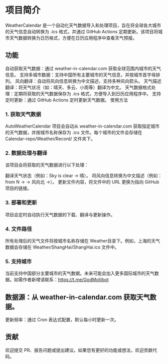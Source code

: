 # 项目简介
WeatherCalendar 是一个自动化天气数据导入和处理项目，旨在将全球各大城市的天气信息自动转换为 .ics 格式，并通过 GitHub Actions 定期更新。该项目将城市天气数据转换为日历格式，方便在日历应用程序中查看天气预报。

## 功能
自动获取天气数据：通过 weather-in-calendar.com 获取全球范围内城市的天气信息。
支持多城市数据：支持中国所有主要城市的天气信息，并按城市首字母排列。
风向翻译：自动将风向信息转换为中文描述，支持多种风向箭头。
天气描述翻译：将天气状况（如：晴天、多云、小雨等）翻译为中文。
天气数据格式处理：定期将获取的天气数据保存为 .ics 格式，方便导入到日历应用程序中。
支持定时更新：通过 GitHub Actions 定时更新天气数据。
使用方法
### 1. 获取天气数据
AutoWeatherCalendar 项目会自动从 weather-in-calendar.com 获取指定城市的天气数据，并按城市名称保存为 .ics 文件。每个城市的文件会存储在 Calendar-repo/Weather/Record/ 文件夹下。

### 2. 数据处理与翻译
该项目会将获取的天气数据进行以下处理：

翻译天气状态（例如：Sky is clear → 晴）。
将风向信息转换为中文描述（例如：from N → → 风向北 →）。
更新文件内容，将文件中的 URL 更换为指向 GitHub 项目的链接。
### 3. 部署和更新
项目会定时自动执行天气数据的下载、翻译与更新操作。

### 4. 文件路径
所有处理后的天气文件将按城市名称存储在 Weather目录下。例如，上海的天气数据会存储在 Weather/ShangHai/ShangHai.ics 文件中。

### 5. 支持城市
当前支持中国部分主要城市的天气数据。未来可能会加入更多国际城市的天气数据。如需作者新增请联系：https://t.me/GodMoliibot



## 数据源：从 weather-in-calendar.com 获取天气数据。
更新频率：通过 Cron 表达式配置，默认每小时更新一次。

## 贡献
欢迎提交 PR、报告问题或提出建议。如果您有更好的功能或想法，欢迎贡献代码。

